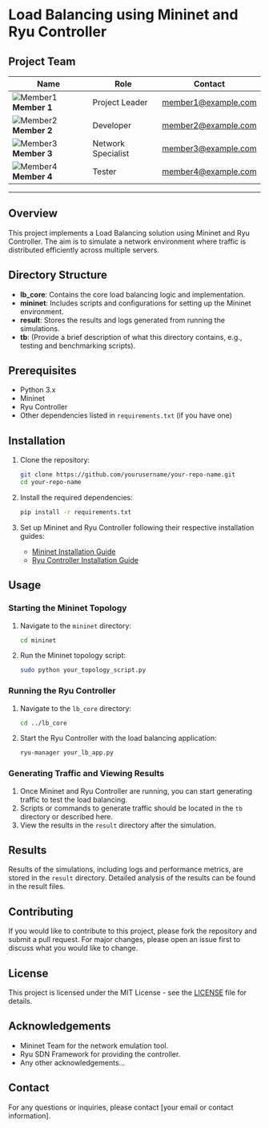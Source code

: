 # Load Balancing using Mininet and Ryu Controller

## Project Team

| **Name**          | **Role**                | **Contact**              |
|-------------------|-------------------------|--------------------------|
| ![Member1](https://via.placeholder.com/30) **Member 1** | Project Leader          | [member1@example.com](mailto:member1@example.com) |
| ![Member2](https://via.placeholder.com/30) **Member 2** | Developer               | [member2@example.com](mailto:member2@example.com) |
| ![Member3](https://via.placeholder.com/30) **Member 3** | Network Specialist      | [member3@example.com](mailto:member3@example.com) |
| ![Member4](https://via.placeholder.com/30) **Member 4** | Tester                  | [member4@example.com](mailto:member4@example.com) |

---

## Overview

This project implements a Load Balancing solution using Mininet and Ryu Controller. The aim is to simulate a network environment where traffic is distributed efficiently across multiple servers.

## Directory Structure

- **lb_core**: Contains the core load balancing logic and implementation.
- **mininet**: Includes scripts and configurations for setting up the Mininet environment.
- **result**: Stores the results and logs generated from running the simulations.
- **tb**: (Provide a brief description of what this directory contains, e.g., testing and benchmarking scripts).

## Prerequisites

- Python 3.x
- Mininet
- Ryu Controller
- Other dependencies listed in `requirements.txt` (if you have one)

## Installation

1. Clone the repository:
    ```bash
    git clone https://github.com/yourusername/your-repo-name.git
    cd your-repo-name
    ```

2. Install the required dependencies:
    ```bash
    pip install -r requirements.txt
    ```

3. Set up Mininet and Ryu Controller following their respective installation guides:
    - [Mininet Installation Guide](http://mininet.org/download/)
    - [Ryu Controller Installation Guide](https://osrg.github.io/ryu/)

## Usage

### Starting the Mininet Topology

1. Navigate to the `mininet` directory:
    ```bash
    cd mininet
    ```

2. Run the Mininet topology script:
    ```bash
    sudo python your_topology_script.py
    ```

### Running the Ryu Controller

1. Navigate to the `lb_core` directory:
    ```bash
    cd ../lb_core
    ```

2. Start the Ryu Controller with the load balancing application:
    ```bash
    ryu-manager your_lb_app.py
    ```

### Generating Traffic and Viewing Results

1. Once Mininet and Ryu Controller are running, you can start generating traffic to test the load balancing.
2. Scripts or commands to generate traffic should be located in the `tb` directory or described here.
3. View the results in the `result` directory after the simulation.

## Results

Results of the simulations, including logs and performance metrics, are stored in the `result` directory. Detailed analysis of the results can be found in the result files.

## Contributing

If you would like to contribute to this project, please fork the repository and submit a pull request. For major changes, please open an issue first to discuss what you would like to change.

## License

This project is licensed under the MIT License - see the [LICENSE](LICENSE) file for details.

## Acknowledgements

- Mininet Team for the network emulation tool.
- Ryu SDN Framework for providing the controller.
- Any other acknowledgements...

## Contact

For any questions or inquiries, please contact [your email or contact information].
